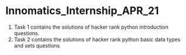 # Innomatics_Internship_APR_21
1. Task 1 contains the solutions of hacker rank python introduction questions.
2. Task 2 contains the solutions of hacker rank python basic data types and sets questions
